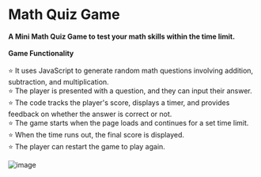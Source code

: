 # Math Quiz Game
<b>A Mini Math Quiz Game to test your math skills within the time limit.</b>
<br><br>
<b>Game Functionality</b>
<br><br>
⭐ It uses JavaScript to generate random math questions involving addition, subtraction, and multiplication. <br> 
⭐ The player is presented with a question, and they can input their answer. <br> 
⭐ The code tracks the player's score, displays a timer, and provides feedback on whether the answer is correct or not. <br> 
⭐ The game starts when the page loads and continues for a set time limit. <br> 
⭐ When the time runs out, the final score is displayed. <br> 
⭐ The player can restart the game to play again.<br> 

![image](https://github.com/Hafsahabib76/MathQuizGame/assets/53474793/2843e928-3b38-4fed-9a00-35d62420fbd0)
